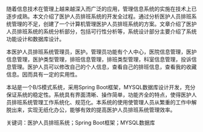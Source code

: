 随着信息技术在管理上越来越深入而广泛的应用，管理信息系统的实施在技术上已逐步成熟。本文介绍了医护人员排班系统的开发全过程。通过分析医护人员排班系统管理的不足，创建了一个计算机管理医护人员排班系统的方案。文章介绍了医护人员排班系统的系统分析部分，包括可行性分析等，系统设计部分主要介绍了系统功能设计和数据库设计。

本医护人员排班系统管理员，医护。管理员功能有个人中心，医院信息管理，医护信息管理，医护类型管理，排班信息管理，排班类型管理，科室信息管理，投诉信息管理。医护人员可以修改自己的个人信息，查看自己的排班信息，查看我的收藏信息。因而具有一定的实用性。

本站是一个B/S模式系统，采用Spring Boot框架，MYSQL数据库设计开发，充分保证系统的稳定性。系统具有界面清晰、操作简单，功能齐全的特点，使得医护人员排班系统管理工作系统化、规范化。本系统的使用使管理人员从繁重的工作中解脱出来，实现无纸化办公，能够有效的提高医护人员排班系统管理效率。

关键词：医护人员排班系统；Spring Boot框架；MYSQL数据库
